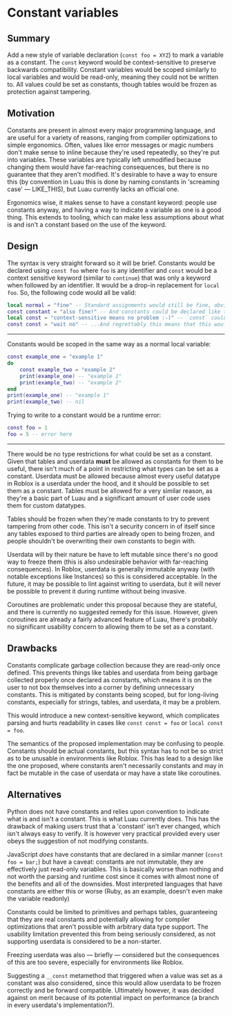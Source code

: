 # Constant variables

## Summary

Add a new style of variable declaration (`const foo = XYZ`) to mark a variable as a constant. The `const` keyword would be context-sensitive to preserve backwards compatibility. Constant variables would be scoped similarly to local variables and would be read-only, meaning they could not be written to. All values could be set as constants, though tables would be frozen as protection against tampering.

## Motivation

Constants are present in almost every major programming language, and are useful for a variety of reasons, ranging from compiler optimizations to simple ergonomics. Often, values like error messages or magic numbers don't make sense to inline because they're used repeatedly, so they're put into variables. These variables are typically left unmodified because changing them would have far-reaching consequences, but there is no guarantee that they aren't modified. It's desirable to have a way to ensure this (by convention in Luau this is done by naming constants in 'screaming case' — LIKE_THIS), but Luau currently lacks an official one.

Ergonomics wise, it makes sense to have a constant keyword: people use constants anyway, and having a way to indicate a variable as one is a good thing. This extends to tooling, which can make less assumptions about what is and isn't a constant based on the use of the keyword.

## Design

The syntax is very straight forward so it will be brief. Constants would be declared using `const foo` where `foo` is any identifier and `const` would be a context sensitive keyword (similar to `continue`) that was only a keyword when followed by an identifier. It would be a drop-in replacement for `local foo`. So, the following code would all be valid:

```lua
local normal = "fine" -- Standard assignments would still be fine, obviously
const constant = "also fine!" -- And constants could be declared like this
local const = "context-sensitive means no problem :-)" -- `const` could still be used as a variable name with no problem
const const = "wait no" -- ...And regrettably this means that this would be fine as well, since constants follow the same naming rules as other variables
```

---

Constants would be scoped in the same way as a normal local variable:
```lua
const example_one = "example 1"
do
    const example_two = "example 2"
    print(example_one) -- "example 1"
    print(example_two) -- "example 2"
end
print(example_one) -- "example 1"
print(example_two) -- nil
```

Trying to write to a constant would be a runtime error:
```lua
const foo = 1
foo = 5 -- error here
```

---

There would be no type restrictions for what could be set as a constant. Given that tables and userdata **must** be allowed as constants for them to be useful, there isn't much of a point in restricting what types can be set as a constant. Userdata must be allowed because almost every useful datatype in Roblox is a userdata under the hood, and it should be possible to set them as a constant. Tables must be allowed for a very similar reason, as they're a basic part of Luau and a significant amount of user code uses them for custom datatypes.

Tables should be frozen when they're made constants to try to prevent tampering from other code. This isn't a security concern in of itself since any tables exposed to third parties are already open to being frozen, and people shouldn't be overwriting their own constants to begin with.

Userdata will by their nature be have to left mutable since there's no good way to freeze them (this is also undesirable behavior with far-reaching consequences). In Roblox, userdata is generally immutable anyway (with notable exceptions like Instances) so this is considered acceptable. In the future, it may be possible to lint against writing to userdata, but it will never be possible to prevent it during runtime without being invasive.

Coroutines are problematic under this proposal because they are stateful, and there is currently no suggested remedy for this issue. However, given coroutines are already a fairly advanced feature of Luau, there's probably no significant usability concern to allowing them to be set as a constant.

## Drawbacks

Constants complicate garbage collection because they are read-only once defined. This prevents things like tables and userdata from being garbage collected properly once declared as constants, which means it is on the user to not box themselves into a corner by defining unnecessary constants. This is mitigated by constants being scoped, but for long-living constants, especially for strings, tables, and userdata, it may be a problem.

This would introduce a new context-sensitive keyword, which complicates parsing and hurts readability in cases like `const const = foo` or `local const = foo`.

The semantics of the proposed implementation may be confusing to people. Constants should be actual constants, but this syntax has to not be so strict as to be unusable in environments like Roblox. This has lead to a design like the one proposed, where constants aren't necessarily constants and may in fact be mutable in the case of userdata or may have a state like coroutines.

## Alternatives

Python does not have constants and relies upon convention to indicate what is and isn't a constant. This is what Luau currently does. This has the drawback of making users trust that a 'constant' isn't ever changed, which isn't always easy to verify. It is however very practical provided every user obeys the suggestion of not modifying constants.

JavaScript *does* have constants that are declared in a similar manner (`const foo = bar;`) but have a caveat: constants are not immutable, they are effectively just read-only variables. This is basically worse than nothing and not worth the parsing and runtime cost since it comes with almost none of the benefits and all of the downsides. Most interpreted languages that have constants are either this or worse (Ruby, as an example, doesn't even make the variable readonly)

Constants could be limited to primitives and perhaps tables, guaranteeing that they are real constants and potentially allowing for compiler optimizations that aren't possible with arbitrary data type support. The usability limitation prevented this from being seriously considered, as not supporting userdata is considered to be a non-starter.

Freezing userdata was also — briefly — considered but the consequences of this are too severe, especially for environments like Roblox.

Suggesting a `__const` metamethod that triggered when a value was set as a constant was also considered, since this would allow userdata to be frozen correctly and be forward compatible. Ultimately however, it was decided against on merit because of its potential impact on performance (a branch in every userdata's implementation?).
